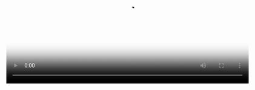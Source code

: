 <video controls width="640" poster="封面图URL">
  <source src="https://raw.githubusercontent.com/leafsheep/public_ai_demo/main/output.mp4" type="video/mp4">
  您的浏览器不支持HTML5视频
</video>
